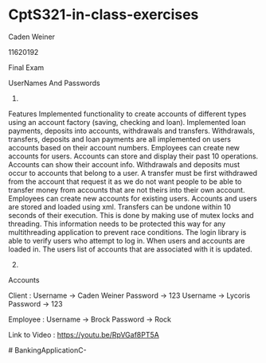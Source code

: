 # CptS321-in-class-exercises​

Caden Weiner

11620192

Final Exam

UserNames And Passwords


1)
Features
Implemented functionality to create accounts of different types using an account factory (saving, checking and loan). Implemented loan payments, deposits into accounts, withdrawals and transfers. Withdrawals, transfers, deposits and loan payments are all implemented on users accounts based on their account numbers. Employees can create new accounts for users. Accounts can store and display their past 10 operations. Accounts can show their account info. Withdrawals and deposits must occur to accounts that belong to a user. A transfer must be first withdrawed from the account that request it as we do not want people to be able to transfer money from accounts that are not theirs into their own account. Employees can create new accounts for existing users. Accounts and users are stored and loaded using xml. Transfers can be undone within 10 seconds of their execution. This is done by making use of mutex locks and threading. This information needs to be protected this way for any multithreading application to prevent race conditions. The login library is able to verify users who attempt to log in. When users and accounts are loaded in. The users list of accounts that are associated with it is updated. 


2)
Accounts 

Client : 
Username -> Caden Weiner
Password -> 123
Username -> Lycoris
Password -> 123

Employee : 
Username -> Brock
Password -> Rock

Link to Video : https://youtu.be/RpVGaf8PT5A

#   B a n k i n g A p p l i c a t i o n C -  
 